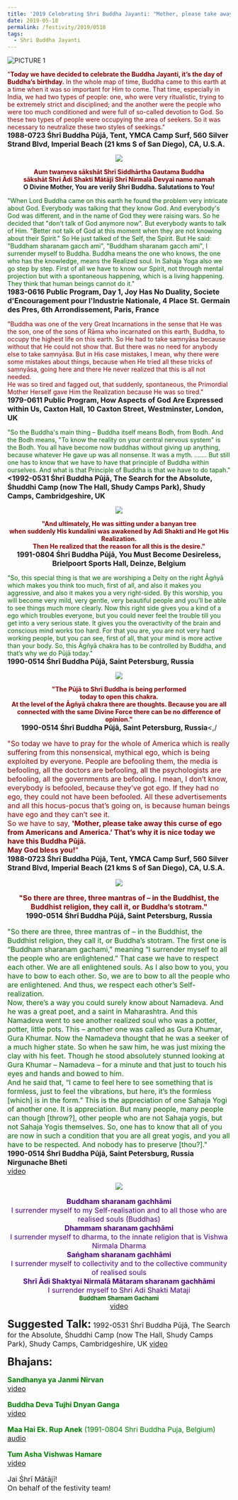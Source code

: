 ```yaml
---
title: '2019 Celebrating Shri Buddha Jayanti: "Mother, please take away this curse of ego from Americans and America."'
date: 2019-05-18
permalink: /festivity/2019/0518
tags:
  - Shri Buddha Jayanti
---
```


![PICTURE 1](/images/image1.png)

<p>
<font color="DarkRed">"<b>Today we have decided to celebrate the Buddha Jayanti, it’s the day of Buddha’s birthday.</b> In the whole map of time, Buddha came to this earth at a time when it was so important for Him to come. That time, especially in India, we had two types of people: one, who were very ritualistic, trying to be extremely strict and disciplined; and the another were the people who were too much conditioned and were full of so-called devotion to God. So these two types of people were occupying the area of seekers. So it was necessary to neutralize these two styles of seekings."</font><br>
<font size="+0"><b>1988-0723 Śhrī Buddha Pūjā, Tent, YMCA Camp Surf, 560 Silver Strand Blvd, Imperial Beach (21 kms S of San Diego), CA, U.S.A.</b></font>
</p>

<div style="text-align: center"><img src="/images/image101.png" /></div>

<p style="text-align:center;">
<font color="DarkRed"><b>Aum twameva sākshāt Shrī Siddhārtha Gautama Buddha<br> 
sākshāt Shrī Ādi Shakti Mātājī Shrī Nirmalā Devyai namo namah</b></font><br> 
<b>O Divine Mother, You are verily Shri Buddha. Salutations to You!</b><br>
</p>

<p>
<font color="DarkGreen">"When Lord Buddha came on this earth he found the problem very intricate about God. Everybody was talking that they know God. And everybody's God was different, and in the name of God they were raising wars. So he decided that "don't talk of God anymore now". But everybody wants to talk of Him. "Better not talk of God at this moment when they are not knowing about their Spirit." So He just talked of the Self, the Spirit. But He said: "Buddham sharanam gacch ami", "Buddham sharanam gacch ami", I surrender myself to Buddha. Buddha means the one who knows, the one who has the knowledge, means the Realized soul. In Sahaja Yoga also we go step by step. First of all we have to know our Spirit, not through mental projection but with a spontaneous happening, which is a living happening. They think that human beings cannot do it."</font><br>
<font size="+0"><b>1983-0616 Public Program, Day 1, Joy Has No Duality, Societe d'Encouragement pour l'Industrie Nationale, 4 Place St. Germain des Pres, 6th Arrondissement, Paris, France</b></font>
</p>

<p>
<font color="DarkRed">"Buddha was one of the very Great Incarnations in the sense that He was the son, one of the sons of Rāma who incarnated on this earth, Buddha, to occupy the highest life on this earth. So He had to take saṃnyāsa because without that He could not show that. But there was no need for anybody else to take saṃnyāsa. But in His case mistakes, I mean, why there were some mistakes about things, because when He tried all these tricks of saṃnyāsa, going here and there He never realized that this is all not needed.<br>
He was so tired and fagged out, that suddenly, spontaneous, the Primordial Mother Herself gave Him the Realization because He was so tired."</font><br>
<font size="+0"><b>1979-0611 Public Program, How Aspects of God Are Expressed within Us, Caxton Hall, 10 Caxton Street, Westminster, London, UK</b></font>
</p>

<p>
<font color="DarkGreen">"So the Buddha's main thing – Buddha itself means Bodh, from Bodh. And the Bodh means, "To know the reality on your central nervous system" is the Bodh. You all have become now buddhas without giving up anything, because whatever He gave up was all nonsense. It was a myth. ……. But still one has to know that we have to have that principle of Buddha within ourselves. And what is that Principle of Buddha is that we have to do tapah."</font><br>
<font size="+0"><b><1992-0531 Śhrī Buddha Pūjā, The Search for the Absolute, Śhuddhi Camp (now The Hall, Shudy Camps Park), Shudy Camps, Cambridgeshire, UK</b></font>
</p>

<div style="text-align: center"><img src="/images/image102.png" /></div>

<p style="text-align:center;">
<font color="DarkRed"><b>"And ultimately, He was sitting under a banyan tree<br>
when suddenly His kundalini was awakened by Adi Shakti and He got His Realization.<br>
Then He realized that the reason for all this is the desire."</b></font><br>
<font size="+0"><b>1991-0804 Śhrī Buddha Pūjā, You Must Become Desireless, Brielpoort Sports Hall, Deinze, Belgium</b></font>
</p>

<p>
<font color="DarkGreen">"So, this special thing is that we are worshiping a Deity on the right Āgñyā which makes you think too much, first of all, and also it makes you aggressive, and also it makes you a very right-sided. By this worship, you will become very mild, very gentle, very beautiful people and you’ll be able to see things much more clearly.
Now this right side gives you a kind of a ego which troubles everyone, but you could never feel the trouble till you get into a very serious state. It gives you the overactivity of the brain and conscious mind works too hard. For that you are, you are not very hard working people, but you can see, first of all, that your mind is more active than your body. So, this Āgñyā chakra has to be controlled by Buddha, and that’s why we do Pūjā today."</font><br>
<font size="+0"><b>1990-0514 Śhrī Buddha Pūjā, Saint Petersburg, Russia</b></font>
</p>

<div style="text-align: center"><img src="/images/image103.png" /></div>

<p style="text-align:center;">
<font color="DarkRed"><b>"The Pūjā to Shrī Buddha is being performed<br>
today to open this chakra.<br>
At the level of the Āgñyā chakra there are thoughts. Because you are all<br>
connected with the same Divine Force there can be no difference of opinion."</b></font><br>
<font size="+0"><b>1990-0514 Śhrī Buddha Pūjā, Saint Petersburg, Russia</b><,/
</p>

<p>
<font color="DarkRed">"So today we have to pray for the whole of America which is really suffering from this nonsensical, mythical ego, which is being exploited by everyone. People are befooling them, the media is befooling, all the doctors are befooling, all the psychologists are befooling, all the governments are befooling. I mean, I don’t know, everybody is befooled, because they’ve got ego. If they had no ego, they could not have been befooled. All these advertisements and all this hocus-pocus that’s going on, is because human beings have ego and they can’t see it.<br>
So we have to say, <b>'Mother, please take away this curse of ego from Americans and America.’ That’s why it is nice today we have this Buddha Pūjā.<br>
May God bless you!</b>"</font><br>
<font size="+0"><b>1988-0723 Śhrī Buddha Pūjā, Tent, YMCA Camp Surf, 560 Silver Strand Blvd, Imperial Beach (21 kms S of San Diego), CA, U.S.A.</b></font>
</p>

<div style="text-align: center"><img src="/images/image104.png" /></div>

<p style="text-align:center;">
<font color="DarkRed"><b>"So there are three, three mantras of – in the Buddhist, the Buddhist religion, they call it, or Buddha’s stotram."</b></font><br>
<font size="+0"><b>1990-0514 Śhrī Buddha Pūjā, Saint Petersburg, Russia</b></font>
</p>

<p>
<font color="DarkGreen">"So there are three, three mantras of – in the Buddhist, the Buddhist religion, they call it, or Buddha’s stotram. The first one is “Buddham sharanam gachami,” meaning “I surrender myself to all the people who are enlightened.” That case we have to respect each other. We are all enlightened souls. As I also bow to you, you have to bow to each other. So, we are to bow to all the people who are enlightened. And thus, we respect each other’s Self-realization.<br>
Now, there’s a way you could surely know about Namadeva. And he was a great poet, and a saint in Maharashtra. And this Namadeva went to see another realized soul who was a potter, potter, little pots. This – another one was called as Gura Khumar, Gura Khumar. Now the Namadeva thought that he was a seeker of a much higher state. So when he saw him, he was just mixing the clay with his feet. Though he stood absolutely stunned looking at Gura Khumar – Namadeva – for a minute and that just to touch his eyes and hands and bowed to him.<br>
And he said that, “I came to feel here to see something that is formless, just to feel the vibrations, but here, it’s the formless [which] is in the form.” This is the appreciation of one Sahaja Yogi of another one. It is appreciation. But many people, many people can though [throw?], other people who are not Sahaja yogis, but not Sahaja Yogis themselves. So, one has to know that all of you are now in such a condition that you are all great yogis, and you all have to be respected. And nobody has to preserve [thou?]."</font><br>
<font size="+0"><b>1990-0514 Śhrī Buddha Pūjā, Saint Petersburg, Russia</b></font><br>
<b>Nirgunache Bheti</b><br>
<a href="https://www.youtube.com/watch?v=hZpfZ6DBuQA">video</a>
</p>

<div style="text-align: center"><img src="/images/image105.png" /></div>

<p style="text-align:center;">
<font color="Indigo"><b>Buddham sharanam gachhāmi</b><br>
I surrender myself to my Self-realisation and to all those who are realised souls (Buddhas)<br>
<b>Dhammam sharanam gachhāmi</b><br>
I surrender myself to dharma, to the innate religion that is Vishwa Nirmala Dharma<br>
<b>Saṅgham sharanam gachhāmi</b><br>
I surrender myself to collectivity and to the collective community of realised souls<br>
<b>Shrī Ādi Shaktyai Nirmalā Mātaram sharanam gachhāmi</b><br>
I surrender myself to Shri Adi Shakti Mataji</font><br>
<font size="-1"><font color="DarkGreen"><b>Buddham Sharnam Gachami</b></font></font><br>
<a href="https://www.youtube.com/watch?v=3IRvnyOjUdI">video</a>
</p>


<font size="+2"><b>Suggested Talk:</b></font> 
<font size="+0">1992-0531 Śhrī Buddha Pūjā, The Search for the Absolute, Śhuddhi Camp (now The Hall, Shudy Camps Park), Shudy Camps, Cambridgeshire, UK</font>
<a href="https://www.youtube.com/watch?time_continue=1&v=Y4tpGZyIgoY"> video</a><br>

<font size="+2"><b>Bhajans:</b></font>

<p>
<font color="green"><b>Sandhanya ya Janmi Nirvan</b></font><br>
<a href="https://www.youtube.com/watch?v=KR3lFmFS19A"> video</a><br>
</p>

<p>
<font color="green"><b>Buddha Deva Tujhi Dnyan Ganga</b></font><br>
<a href="https://www.youtube.com/watch?v=VNhahxAcSCU">video</a>
</p>

<p>
<font color="green"><b>Maa Hai Ek. Rup Anek</b> (1991-0804 Shri Buddha Puja, Belgium)</font><br>
<a href="https://soundcloud.com/sahaja-yoga-music/maa-hai-ek-rup-anek-1991-0804">audio</a>
</p>
 
<p>
<font color="green"><b>Tum Asha Vishwas Hamare</b></font><br>
<a href="https://www.youtube.com/watch?v=CCWev7vvF0s">video</a> 
</p>

<p>
<font size="+0">Jai Śhrī Mātājī!<br>
On behalf of the festivity team!</font>
</p>